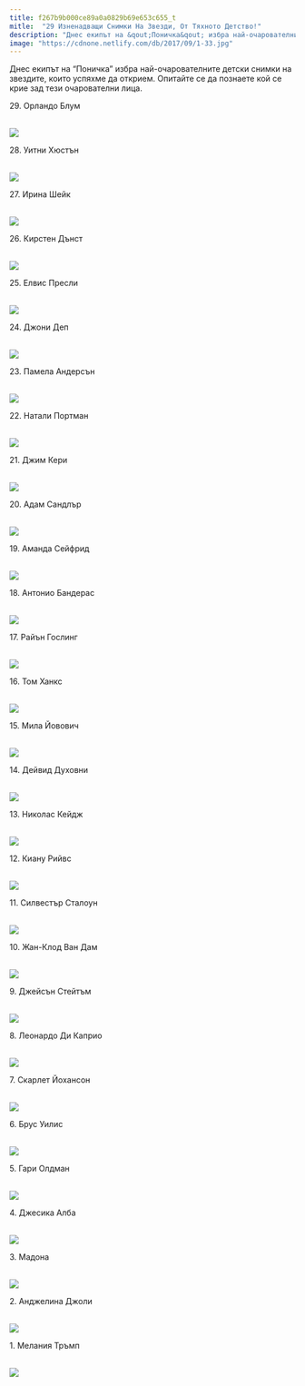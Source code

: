 ```yaml
---
title: f267b9b000ce89a0a0829b69e653c655_t
mitle:  "29 Изненадващи Снимки На Звезди, От Тяхното Детство!"
description: "Днес екипът на &qout;Поничка&qout; избра най-очарователните детски снимки на звездите, които успяхме да открием. Опитайте се да познаете кой се крие зад тези очарователни лиц�"
image: "https://cdnone.netlify.com/db/2017/09/1-33.jpg"
---
```


 <p>Днес екипът на “Поничка” избра най-очарователните детски снимки на звездите, които успяхме да открием. Опитайте се да познаете кой се крие зад тези очарователни лица.</p>      <p>29. Орландо Блум</p> <p> <br/><img src="https://cdnone.netlify.com/db/2017/09/1-33.jpg"/><br/></p> <p>28. Уитни Хюстън</p>      <p> <br/><img src="https://cdnone.netlify.com/db/2017/09/2-32.jpg"/><br/></p> <p>27. Ирина Шейк</p> <p> <br/><img src="https://cdnone.netlify.com/db/2017/09/3-29.jpg"/><br/></p> <p>26. Кирстен Дънст</p>      <p> <br/><img src="https://cdnone.netlify.com/db/2017/09/4-31.jpg"/><br/></p> <p>25. Елвис Пресли</p> <p> <br/><img src="https://cdnone.netlify.com/db/2017/09/5-29.jpg"/><br/></p> <p>24. Джони Деп</p> <p> <br/><img src="https://cdnone.netlify.com/db/2017/09/6-30.jpg"/><br/></p> <p>23. Памела Андерсън</p>      <p> <br/><img src="https://cdnone.netlify.com/db/2017/09/7-28.jpg"/><br/></p> <p>22. Натали Портман</p> <p> <br/><img src="https://cdnone.netlify.com/db/2017/09/8-30.jpg"/><br/></p> <p>21. Джим Кери</p>      <p> <br/><img src="https://cdnone.netlify.com/db/2017/09/9-31.jpg"/><br/></p> <p>20. Адам Сандлър</p> <p> <br/><img src="https://cdnone.netlify.com/db/2017/09/10-30.jpg"/><br/></p> <p>19. Аманда Сейфрид</p> <p> <br/><img src="https://cdnone.netlify.com/db/2017/09/11-27.jpg"/><br/></p> <p>18. Антонио Бандерас</p> <p> <br/><img src="https://cdnone.netlify.com/db/2017/09/12-27.jpg"/><br/></p> <p>17. Райън Гослинг</p> <p> <br/><img src="https://cdnone.netlify.com/db/2017/09/13-26.jpg"/><br/></p> <p>16. Том Ханкс</p> <p> <br/><img src="https://cdnone.netlify.com/db/2017/09/14-26.jpg"/><br/></p> <p>15. Мила Йовович</p> <p> <br/><img src="https://cdnone.netlify.com/db/2017/09/15-24.jpg"/><br/></p> <p>14. Дейвид Духовни</p> <p> <br/><img src="https://cdnone.netlify.com/db/2017/09/16-22.jpg"/><br/></p> <p>13. Николас Кейдж</p> <p> <br/><img src="https://cdnone.netlify.com/db/2017/09/17-21.jpg"/><br/></p> <p>12. Киану Рийвс</p> <p> <br/><img src="https://cdnone.netlify.com/db/2017/09/18-15.jpg"/><br/></p> <p>11. Силвестър Сталоун</p> <p> <br/><img src="https://cdnone.netlify.com/db/2017/09/19-15.jpg"/><br/></p> <p>10. Жан-Клод Ван Дам</p> <p> <br/><img src="https://cdnone.netlify.com/db/2017/09/20-15.jpg"/><br/></p> <p>9. Джейсън Стейтъм</p> <p> <br/><img src="https://cdnone.netlify.com/db/2017/09/21-14.jpg"/><br/></p> <p>8. Леонардо Ди Каприо</p> <p> <br/><img src="https://cdnone.netlify.com/db/2017/09/22-12.jpg"/><br/></p> <p>7. Скарлет Йохансон</p> <p> <br/><img src="https://cdnone.netlify.com/db/2017/09/23-11.jpg"/><br/></p> <p>6. Брус Уилис</p> <p> <br/><img src="https://cdnone.netlify.com/db/2017/09/24-10.jpg"/><br/></p> <p>5. Гари Олдман</p> <p> <br/><img src="https://cdnone.netlify.com/db/2017/09/25-9.jpg"/><br/></p> <p>4. Джесика Алба</p> <p> <br/><img src="https://cdnone.netlify.com/db/2017/09/26-10.jpg"/><br/></p> <p>3. Мадона</p> <p> <br/><img src="https://cdnone.netlify.com/db/2017/09/27-9.jpg"/><br/></p> <p>2. Анджелина Джоли</p> <p> <br/><img src="https://cdnone.netlify.com/db/2017/09/28-9.jpg"/><br/></p> <p>1. Мелания Тръмп</p> <p> <br/><img src="https://cdnone.netlify.com/db/2017/09/29-8.jpg"/><br/></p>       
